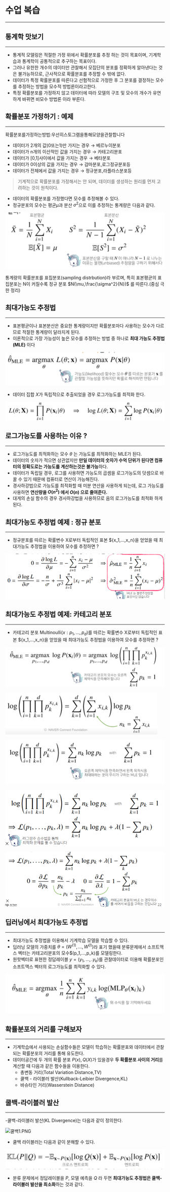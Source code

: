 
# 수업 복습
---

## 통계학 맛보기
---

- 통계적 모델링은 적절한 가정 위에서 확률분포를 추정 하는 것이 목표이며, 기계학습과 통계학이 공통적으로 추구하는 목표이다.
- 그러나 유한한 개수의 데이터만 관찰해서 모집단의 분포를 정확하게 알아낸다는 것은 불가능하므로, 근사적으로 확률분포를 추정할 수 밖에 없다.
- 데이터가 특정 확률분포를 따른다고 선험적으로 가정한 후 그 분포를 결정하는 모수를 추정하는 방법을 모수적 방법론이라고한다.
- 특정 확률분포를 가정하지 않고 데이터에 따라 모델의 구조 및 모수의 개수가 유연하게 바뀌면 비모수 방법론 이라 부른다.

## 확률분포 가정하기 : 예제
---
확률분포를가정하는방법:우선히스토그램을통해모양을관찰합니다
- 데이터가 2개의 값(0또는1)만 가지는 경우 → 베르누이분포
- 데이터가 n개의 이산적인 값을 가지는 경우 → 카테고리분포
- 데이터가 [0,1]사이에서 값을 가지는 경우 → 베타분포
- 데이터가 0이상의 값을 가지는 경우 → 감마분포,로그정규분포등
- 데이터가 전체에서 값을 가지는 경우 → 정규분포,라플라스분포등
> 기계적으로 확률분포를 가정해서는 안 되며, 데이터를 생성하는 원리를 먼저 고려하는 것이 원칙이다.


- 데이터의 확률분포를 가정했다면 모수를 추정해볼 수 있다.
- 정규분포의 모수는 평균$\mu$과 분산 $\sigma^2$으로 이를 추정하는 통계량은 다음과 같다.


![확률분포.png](image/확률분포.png)

통계량의 확률분포를 표집분포(sampling distrbution)라 부르며, 특히 표본평균의 표집분포는 N이 커질수록 정규 분포 $N(\mu,\frac{\sigma^2}{N})$ 를 따른다.(중심 극한 정리)

## 최대가능도 추정법
---
- 표본평균이나 표본분산은 중요한 통계량이지만 확률분포마다 사용하는 모수가 다르므로 적절한 통계량이 달라지게 된다.
- 이론적으로 가장 가능성이 높은 모수를 추정하는 방법 중 하나로 **최대 가능도 추정법(MLE)** 이다

![최대가능도.PNG](image/최대가능도.PNG)

- 데이터 집합 $X$가 독립적으로 추출되었을 경우 로그가능도를 최적화 한다.

![로그가능도.PNG](image/로그가능도.PNG)

## 로그가능도를 사용하는 이유 ?
---
- 로그가능도를 최적화하는 모수 $\theta$ 는 가능도를 최적화하는 MLE가 된다.
- 데이터의 숫자가 적으면 상관없지만 **만일 데이터의 숫자가 수억 단위가 된다면 컴퓨터의 정확도로는 가능도를 계산하는것은 불가능**하다.
- 데이터가 독립일 경우, 로그를 사용하면 가능도의 곱셈을 로그가능도의 덧셈으로 바꿀 수 있기 때문에 컴퓨터로 연산이 가능해진다.
- 경사하강법으로 가능도를 최적화할 때 미분 연산을 사용하게 되는데, 로그 가능도를 사용하면 **연산량을 $O(n^2)$ 에서 $O(n)$ 으로 줄여준다.**
- 대게의 손실 함수의 경우 경사하강법을 사용하므로 음의 로그가능도를 최적화 하게 된다.

## 최대가능도 추정법 예제 : 정규 분포
---
- 정규분포를 따르는 확률변수 X로부터 독립적인 표본 ${x_1,...,x_n}을 얻었을 때 최대가능도 추정법을 이용하여 모수를 추정하면 ?



![추정법예제2.PNG](image/추정법예제2.PNG)

## 최대가능도 추정법 예제: 카테고리 분포
---
- 카테고리 분포 Multinoulli($x:p_1,...,p_d$)를 따르는 확률변수 X로부터 독립적인 표본 ${x_1,...,x_n}을 얻었을 때 최대가능도 추정법을 이용하여 모수를 추정하면 ?




![카테고리분포.PNG](image/카테고리분포.PNG)


![카테고리분포2.PNG](image/카테고리분포2.PNG)


![카테고리분포3.PNG](image/카테고리분포3.PNG)




![카테고리분포4.PNG](image/카테고리분포4.PNG)





![카테고리분포5.PNG](image/카테고리분포5.PNG)


## 딥러닝에서 최대가능도 추정법
---
- 최대가능도 추정법을 이용해서 기계학습 모델을 학습할 수 있다.
- 딥러닝 모델의 가중치를 $\theta = (W^{(1)},...,W^{(l)})$라 표기 했을때 분류문제에서 소프트맥스 벡터는 카테고리분포의 모수$(p_1,...,p_k)를 모델링한다.
- 원핫벡터로 표현한 정답레이블 $y = (y_1,...,.y_k)$를 관찰데이터로 이용해 확률분포인 소프트맥스 벡터의 로그가능도를 최적화할 수 있다.

![딥러닝최대가능도.PNG](image/딥러닝최대가능도.PNG)

## 확률분포의 거리를 구해보자
---
- 기계학습에서 사용되는 손실함수들은 모델이 학습하는 확률분포와 데이터에서 관찰되는 확률분포의 거리를 통해 유도한다.
- 데이터공간에 두 개의 확률 분포 $P(x),Q(X)$가 있을경우 **두 확률분포 사이의 거리**를 계산할 때 다음과 같은 함수들을 이용한다.
    - 총변동 거리(Total Variation Distance,TV)
    - 쿨백 - 라이블러 발산(Kullback-Leibier Divergence,KL)
    - 바슈타인 거리(Wasserstein Distance)

## 쿨백-라이블러 발산
---
-쿨백-라이블러 발산(KL Divergence)는 다음과 같이 정의한다. 

![쿨백1.PNG](image/쿨백.PNG)

- 쿨백 라이블러는 다음과 같이 분해할 수 있다.


![쿨백2.PNG](image/쿨백2.PNG)

- 분류 문제에서 정답레이블을 $P$, 모델 예측을 $Q$ 라 두면 **최대가능도 추정법은 쿨백-라이블러 발산을 최소화**하는 것과 같다.

